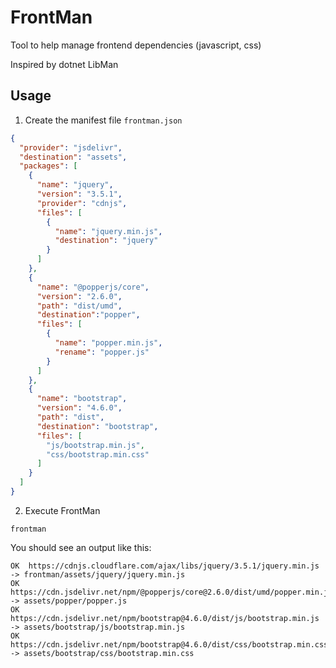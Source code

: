 # FrontMan

Tool to help manage frontend dependencies (javascript, css)

Inspired by dotnet LibMan

## Usage

1. Create the manifest file `frontman.json`

```json
{
  "provider": "jsdelivr",
  "destination": "assets",
  "packages": [
    {
      "name": "jquery",
      "version": "3.5.1",
      "provider": "cdnjs",
      "files": [
        {
          "name": "jquery.min.js",
          "destination": "jquery"
        }
      ]
    },
    {
      "name": "@popperjs/core",
      "version": "2.6.0",
      "path": "dist/umd",
      "destination":"popper",
      "files": [
        {
          "name": "popper.min.js",
          "rename": "popper.js"
        }
      ]
    },
    {
      "name": "bootstrap",
      "version": "4.6.0",
      "path": "dist",
      "destination": "bootstrap",
      "files": [
        "js/bootstrap.min.js",
        "css/bootstrap.min.css"
      ]
    }
  ]
}
```

2. Execute FrontMan

```shell
frontman
```

You should see an output like this:

```
OK  https://cdnjs.cloudflare.com/ajax/libs/jquery/3.5.1/jquery.min.js -> frontman/assets/jquery/jquery.min.js
OK  https://cdn.jsdelivr.net/npm/@popperjs/core@2.6.0/dist/umd/popper.min.js -> assets/popper/popper.js
OK  https://cdn.jsdelivr.net/npm/bootstrap@4.6.0/dist/js/bootstrap.min.js -> assets/bootstrap/js/bootstrap.min.js
OK  https://cdn.jsdelivr.net/npm/bootstrap@4.6.0/dist/css/bootstrap.min.css -> assets/bootstrap/css/bootstrap.min.css
```